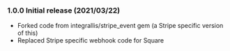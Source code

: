 ### 1.0.0 Initial release (2021/03/22)

- Forked code from integrallis/stripe_event gem (a Stripe specific version of this)
- Replaced Stripe specific webhook code for Square
